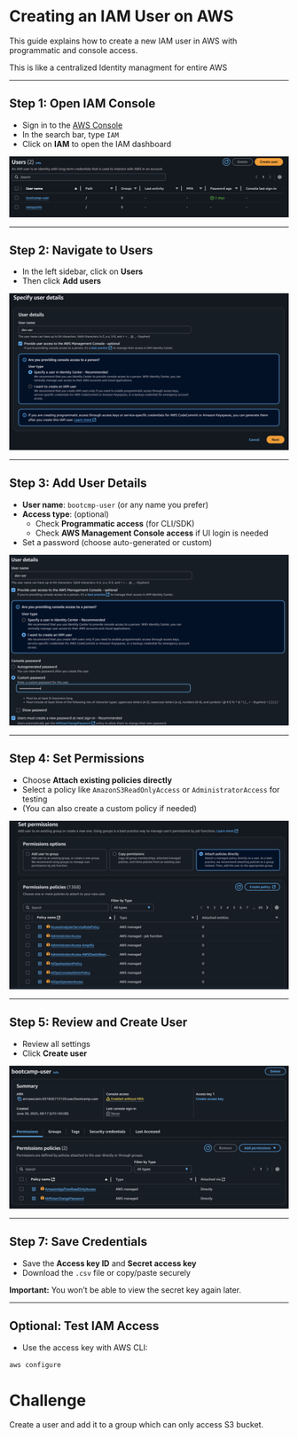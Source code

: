 # Creating an IAM User on AWS

This guide explains how to create a new IAM user in AWS with programmatic and console access.

This is like a centralized Identity managment for entire AWS

---

## Step 1: Open IAM Console
- Sign in to the [AWS Console](https://console.aws.amazon.com/)
- In the search bar, type `IAM`
- Click on **IAM** to open the IAM dashboard

![Screenshot - IAM Dashboard](images/iam-dashboard.png)

---

## Step 2: Navigate to Users
- In the left sidebar, click on **Users**
- Then click **Add users**

![Screenshot - Add IAM User](images/add-user.png)

---

## Step 3: Add User Details
- **User name**: `bootcmp-user` (or any name you prefer)
- **Access type**: (optional)
  - Check **Programmatic access** (for CLI/SDK)
  - Check **AWS Management Console access** if UI login is needed
- Set a password (choose auto-generated or custom)

![Screenshot - User Access Settings](images/user-access.png)

---

## Step 4: Set Permissions
- Choose **Attach existing policies directly**
- Select a policy like `AmazonS3ReadOnlyAccess` or `AdministratorAccess` for testing
- (You can also create a custom policy if needed)

![Screenshot - Attach Policy](images/attach-policy.png)

---

## Step 5: Review and Create User
- Review all settings
- Click **Create user**

![Screenshot - Review and Create](images/review-user.png)

---

## Step 7: Save Credentials
- Save the **Access key ID** and **Secret access key**
- Download the `.csv` file or copy/paste securely

**Important:** You won’t be able to view the secret key again later.

---

## Optional: Test IAM Access
- Use the access key with AWS CLI:
```bash
aws configure
```

# Challenge

Create a user and add it to a group which can only access S3 bucket.

